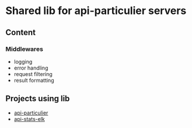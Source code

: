# Shared lib for api-particulier servers

## Content

### Middlewares

- logging
- error handling
- request filtering
- result formatting

## Projects using lib

- [api-particulier](https://github.com/betagouv/api-particulier)
- [api-stats-elk](https://github.com/betagouv/api-stats-elk)
